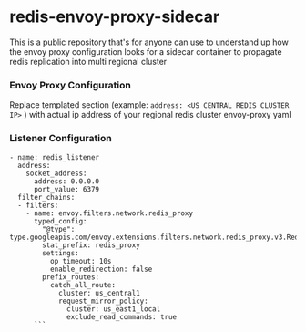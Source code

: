 # redis-envoy-proxy-sidecar
This is a public repository that's for anyone can use to understand up how the envoy proxy configuration looks for a sidecar container to propagate redis replication into multi regional cluster 

### Envoy Proxy Configuration

Replace templated section (example: `address: <US CENTRAL REDIS CLUSTER IP>` ) with actual ip address of your regional redis cluster envoy-proxy yaml 

### Listener Configuration

```
- name: redis_listener
  address:
    socket_address:
      address: 0.0.0.0
      port_value: 6379
  filter_chains:
  - filters:
    - name: envoy.filters.network.redis_proxy
      typed_config:
        "@type": type.googleapis.com/envoy.extensions.filters.network.redis_proxy.v3.RedisProxy
        stat_prefix: redis_proxy
        settings:
          op_timeout: 10s
          enable_redirection: false
        prefix_routes:
          catch_all_route:
            cluster: us_central1
            request_mirror_policy:
              cluster: us_east1_local
              exclude_read_commands: true
      ```
